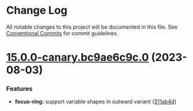 # Change Log

All notable changes to this project will be documented in this file.
See [Conventional Commits](https://conventionalcommits.org) for commit guidelines.

# [15.0.0-canary.bc9ae6c9c.0](https://github.com/material-components/material-components-web/compare/v14.0.0...v15.0.0-canary.bc9ae6c9c.0) (2023-08-03)


### Features

* **focus-ring:** support variable shapes in outward variant ([311ab4d](https://github.com/material-components/material-components-web/commit/311ab4d4aa4367ee99d505b89c1550cce81345e4))
